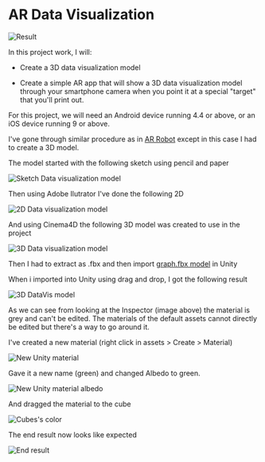 # AR Data Visualization

![Result](https://github.com/tiago-peres/ar-DataVisualization/blob/master/imgs/end.png)

In this project work, I will:

+ Create a 3D data visualization model

+ Create a simple AR app that will show a 3D data visualization model through your smartphone camera when you point it at a special "target" that you'll print out.

For this project, we will need an Android device running 4.4 or above, or an iOS device running 9 or above.

I've gone through similar procedure as in [AR Robot](https://github.com/tiago-peres/ar-robot) except in this case I had to create a 3D model.

The model started with the following sketch using pencil and paper

![Sketch Data visualization model](https://github.com/tiago-peres/ar-DataVisualization/blob/master/imgs/sketch.jpg)

Then using Adobe Ilutrator I've done the following 2D

![2D Data visualization model](https://github.com/tiago-peres/ar-DataVisualization/blob/master/imgs/2D.png)

And using Cinema4D the following 3D model was created to use in the project

![3D Data visualization model](https://github.com/tiago-peres/ar-DataVisualization/blob/master/imgs/model.png)

Then I had to extract as .fbx and then import [graph.fbx model](https://github.com/tiago-peres/ar-DataVisualization/blob/master/model/graph.fbx) in Unity 

When i imported into Unity using drag and drop, I got the following result

![3D DataVis model](https://github.com/tiago-peres/ar-DataVisualization/blob/master/imgs/1.png)

As we can see from looking at the Inspector (image above) the material is grey and can't be edited. The materials of the default assets cannot directly be edited but there's a way to go around it.

I've created a new material (right click in assets > Create > Material)

![New Unity material](https://github.com/tiago-peres/ar-DataVisualization/blob/master/imgs/2.png)

Gave it a new name (green) and changed Albedo to green.

![New Unity material albedo](https://github.com/tiago-peres/ar-DataVisualization/blob/master/imgs/3.png)

And dragged the material to the cube

![Cubes's color](https://github.com/tiago-peres/ar-DataVisualization/blob/master/imgs/4.png)

The end result now looks like expected

![End result](https://github.com/tiago-peres/ar-DataVisualization/blob/master/imgs/5.png)
